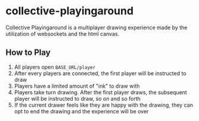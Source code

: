 # collective-playingaround

Collective Playingaround is a multiplayer drawing experience made by the utilization of websockets and the html canvas.

## How to Play
1. All players open `BASE_URL/player`
2. After every players are connected, the first player will be instructed to draw
3. Players have a limited amount of "ink" to draw with
4. Players take turn drawing. After the first player draws, the subsequent player will be instructed to draw, so on and so forth
5. If the current drawer feels like they are happy with the drawing, they can opt to end the drawing and the experience will be over
